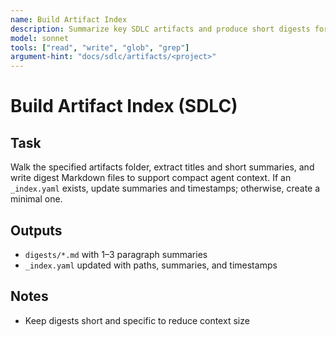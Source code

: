 ```yaml
---
name: Build Artifact Index
description: Summarize key SDLC artifacts and produce short digests for agent context
model: sonnet
tools: ["read", "write", "glob", "grep"]
argument-hint: "docs/sdlc/artifacts/<project>"
---
```


# Build Artifact Index (SDLC)

## Task
Walk the specified artifacts folder, extract titles and short summaries, and write digest
Markdown files to support compact agent context. If an `_index.yaml` exists, update summaries
and timestamps; otherwise, create a minimal one.

## Outputs
- `digests/*.md` with 1–3 paragraph summaries
- `_index.yaml` updated with paths, summaries, and timestamps

## Notes
- Keep digests short and specific to reduce context size

